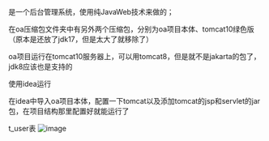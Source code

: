 是一个后台管理系统，使用纯JavaWeb技术来做的；

在oa压缩包文件夹中有另外两个压缩包，分别为oa项目本体、tomcat10绿色版（原本是还放了jdk17，但是太大了就移除了）

oa项目运行在tomcat10服务器上，可以用tomcat8，但是就不是jakarta的包了，jdk8应该也是支持的

使用idea运行

在idea中导入oa项目本体，配置一下tomcat以及添加tomcat的jsp和servlet的jar包，在项目结构那里配置好就能运行了

t_user表
![image](https://github.com/longao20240324/oa20240331/assets/164730193/4bdf3ccc-07f7-469c-816b-d6382c460ecc)
